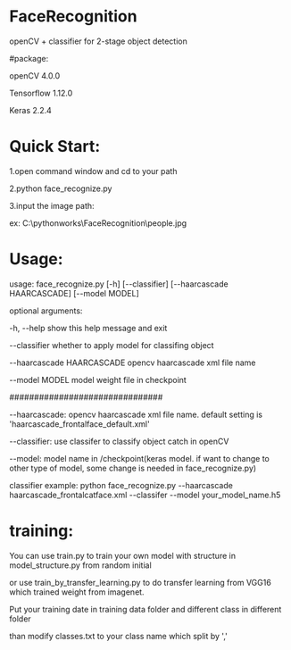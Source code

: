 # FaceRecognition
openCV + classifier for 2-stage object detection

#package:

openCV 4.0.0

Tensorflow 1.12.0

Keras 2.2.4

# Quick Start:
1.open command window and cd to your path 

2.python face_recognize.py

3.input the image path: 

  ex: C:\pythonworks\FaceRecognition\people.jpg


# Usage:
usage: face_recognize.py [-h] [--classifier] [--haarcascade HAARCASCADE]
                         [--model MODEL]


optional arguments:
  
  -h, --help            show this help message and exit
  
  --classifier          whether to apply model for classifing object
  
  --haarcascade HAARCASCADE opencv haarcascade xml file name
  
  --model MODEL         model weight file in checkpoint


###############################

--haarcascade: opencv haarcascade xml file name. default setting is 'haarcascade_frontalface_default.xml'

--classifier: use classifer to classify object catch in openCV

--model: model name in /checkpoint(keras model. if want to change to other type of model, some change is needed in face_recognize.py)
 

classifier example: python face_recognize.py --haarcascade haarcascade_frontalcatface.xml --classifer --model your_model_name.h5 


# training:
You can use train.py to train your own model with structure in model_structure.py from random initial

or use train_by_transfer_learning.py to do transfer learning from VGG16 which trained weight from imagenet.


Put your training date in training data folder and different class in different folder

than modify classes.txt to your class name which split by ','



